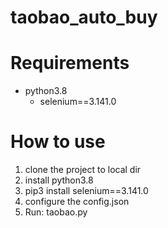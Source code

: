 # taobao_auto_buy

# Requirements
* python3.8
  * selenium==3.141.0
  
# How to use
1. clone the project to local dir
2. install python3.8 
3. pip3 install selenium==3.141.0
4. configure the config.json
5. Run: taobao.py
